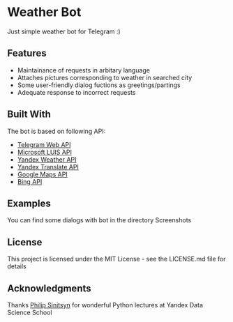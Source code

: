 # Weather Bot

Just simple weather bot for Telegram :)

## Features

* Maintainance of requests in arbitary language
* Attaches pictures corresponding to weather in searched city
* Some user-friendly dialog fuctions as greetings/partings
* Adequate response to incorrect requests

## Built With

The bot is based on following API:
* [Telegram Web API](https://core.telegram.org/bots/api)
* [Microsoft LUIS API](https://westus.dev.cognitive.microsoft.com/docs/services/5890b47c39e2bb17b84a55ff/operations/5890b47c39e2bb052c5b9c2f)
* [Yandex Weather API](https://tech.yandex.com/weather/doc/dg/concepts/about-docpage/)
* [Yandex Translate API](https://tech.yandex.com/translate/doc/dg/concepts/About-docpage/)
* [Google Maps API](https://developers.google.com/maps/documentation/geocoding/intro?hl=en)
* [Bing API](https://azure.microsoft.com/en-us/try/cognitive-services/?api=bing-web-search-api)

## Examples

You can find some dialogs with bot in the directory Screenshots

## License

This project is licensed under the MIT License - see the LICENSE.md file for details

## Acknowledgments

Thanks [Philip Sinitsyn](https://github.com/discobot) for wonderful Python lectures at Yandex Data Science School

